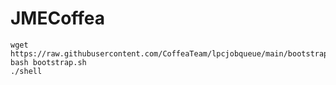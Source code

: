 # JMECoffea

```
wget https://raw.githubusercontent.com/CoffeaTeam/lpcjobqueue/main/bootstrap.sh
bash bootstrap.sh
./shell
```
